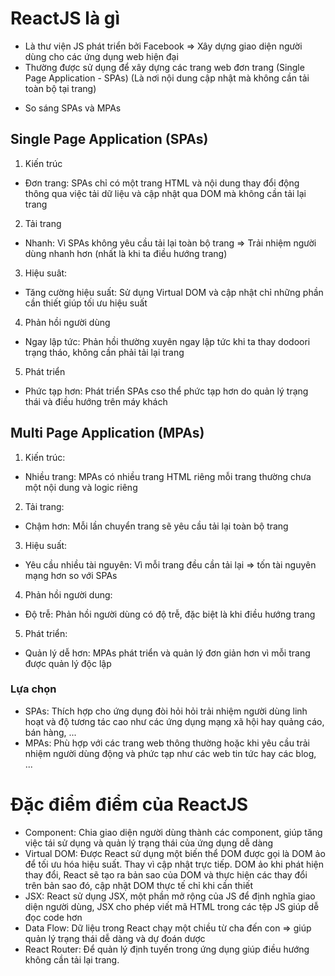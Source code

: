 # ReactJS là gì 
- Là thư viện JS phát triển bởi Facebook 
=> Xây dựng giao diện người dùng cho các ứng dụng web hiện đại
- Thường được sử dụng để xây dựng các trang web đơn trang (Single Page Application - SPAs)
(Là nơi nội dung cập nhật mà không cần tải toàn bộ tại trang)

+ So sáng SPAs và MPAs

## Single Page Application (SPAs)

1. Kiến trúc
- Đơn trang: SPAs chỉ có một trang HTML và nội dung thay đổi động thông qua việc tải dữ liệu và cập nhật qua DOM mà không cần tải lại trang
2. Tải trang
- Nhanh: Vì SPAs không yêu cầu tải lại toàn bộ trang 
=> Trải nhiệm người dùng nhanh hơn (nhất là khi ta điều hướng trang)
3. Hiệu suât:
- Tăng cường hiệu suất: Sử dụng Virtual DOM và cập nhật chỉ những phần cần thiết giúp tối ưu hiệu suất
4. Phản hồi người dùng 
- Ngay lập tức:  Phản hồi thường xuyên ngay lập tức khi ta thay dodoori trạng tháo, không cần phải tải lại trang
5. Phát triển
- Phức tạp hơn: Phát triển SPAs cso thể phức tạp hơn do quản lý trạng thái và điều hướng trên máy khách

## Multi Page Application (MPAs)

1. Kiến trúc: 
- Nhiều trang: MPAs có nhiều trang HTML riêng mỗi trang thường chưa một nội dung và logic riêng
2. Tải trang:
- Chậm hơn: Mỗi lần chuyển trang sẽ yêu cầu tải lại toàn bộ trang
3. Hiệu suất: 
- Yêu cầu nhiều tài nguyên: Vì mỗi trang đều cần tải lại => tốn tài nguyên mạng hơn so với SPAs
4. Phản hồi người dung:
 - Độ trễ: Phản hồi người dùng có độ trễ, đặc biệt là khi điều hướng trang
5. Phát triển:
- Quản lý dễ hơn: MPAs phát triển và quản lý đơn giản hơn vì mỗi trang được quản lý độc lập

### Lựa chọn

- SPAs: Thích hợp cho ứng dụng đòi hỏi hỏi trải nhiệm người dùng linh hoạt và độ tương tác cao như các ứng dụng mạng xã hội hay quảng cáo, bán hàng, ...
- MPAs: Phù hợp với các trang web thông thường hoặc khi yêu cầu trải nhiệm người dùng động và phức tạp như các web tin tức hay các blog, ...

# Đặc điểm điểm của ReactJS 
- Component:  Chia giao diện người dùng thành các component, giúp tăng việc tái sử dụng và quản lý trạng thái của ứng dụng dễ dàng
- Virtual DOM: Được React sử dụng một biến thể DOM được gọi là DOM ảo để tối ưu hóa hiệu suất. Thay vì cập nhật trực tiếp. DOM ảo khi phát hiện thay đổi, React sẽ tạo ra bản sao của DOM và thực hiện các thay đổi trên bản sao đó, cập nhật DOM thực tế chỉ khi cần thiết
- JSX: React sử dụng JSX, một phần mở rộng của JS để định nghĩa giao diện người dùng, JSX cho phép viết mã HTML trong các tệp JS giúp dễ đọc code hơn
- Data Flow: Dữ liệu trong React chạy một chiều từ cha đến con => giúp quản lý trạng thái dễ dàng và dự đoán dược
- React Router: Để quản lý định tuyến trong ứng dụng giúp điều hướng không cần tải lại trang.


